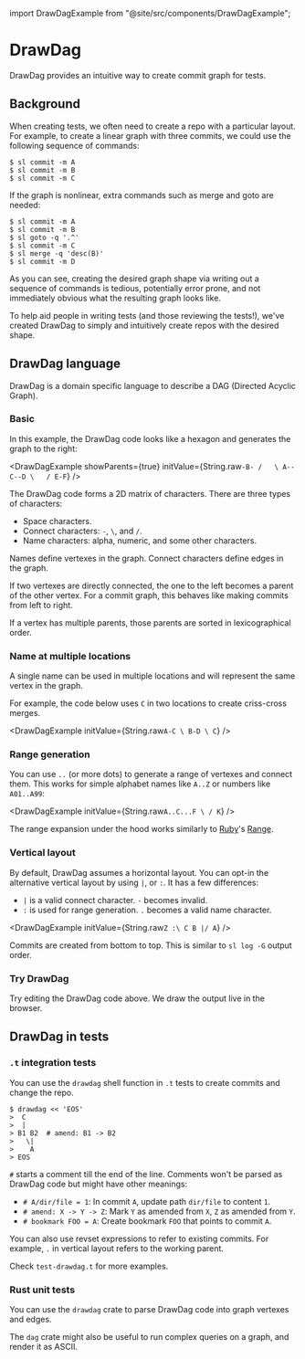 import DrawDagExample from "@site/src/components/DrawDagExample";

# DrawDag

DrawDag provides an intuitive way to create commit graph for tests.

## Background

When creating tests, we often need to create a repo with a particular layout.
For example, to create a linear graph with three commits, we could use the
following sequence of commands:

```sl-session
$ sl commit -m A
$ sl commit -m B
$ sl commit -m C
```

If the graph is nonlinear, extra commands such as merge and goto are needed:

```sl-session
$ sl commit -m A
$ sl commit -m B
$ sl goto -q '.^'
$ sl commit -m C
$ sl merge -q 'desc(B)'
$ sl commit -m D
```

As you can see, creating the desired graph shape via writing out a sequence of
commands is tedious, potentially error prone, and not immediately obvious what
the resulting graph looks like.

To help aid people in writing tests (and those reviewing the tests!), we've
created DrawDag to simply and intuitively create repos with the desired shape.


## DrawDag language

DrawDag is a domain specific language to describe a DAG (Directed Acyclic Graph).

### Basic

In this example, the DrawDag code looks like a hexagon and generates the graph
to the right:

<DrawDagExample showParents={true} initValue={String.raw`
    -B-
   /   \
  A--C--D
   \   /
    E-F
`} />

The DrawDag code forms a 2D matrix of characters. There are three types of
characters:

- Space characters.
- Connect characters: `-`,  `\`, and `/`.
- Name characters: alpha, numeric, and some other characters.

Names define vertexes in the graph. Connect characters define edges in the graph.

If two vertexes are directly connected, the one to the left becomes a parent of
the other vertex. For a commit graph, this behaves like making commits from
left to right.

If a vertex has multiple parents, those parents are sorted in lexicographical
order.

### Name at multiple locations

A single name can be used in multiple locations and will represent the same
vertex in the graph.

For example, the code below uses `C` in two locations to create criss-cross
merges.

<DrawDagExample initValue={String.raw`
  A-C
   \
  B-D
   \
    C
`} />

### Range generation

You can use `..` (or more dots) to generate a range of vertexes and connect
them. This works for simple alphabet names like `A..Z` or numbers like
`A01..A99`:

<DrawDagExample initValue={String.raw`
  A..C...F
      \ /
       K
`} />

The range expansion under the hood works similarly to
[Ruby](https://www.ruby-lang.org/)'s [Range](https://ruby-doc.org/core/Range.html).

### Vertical layout

By default, DrawDag assumes a horizontal layout. You can opt-in the alternative
vertical layout by using `|`, or `:`. It has a few differences:

- `|` is a valid connect character. `-` becomes invalid.
- `:` is used for range generation. `.` becomes a valid name character.

<DrawDagExample initValue={String.raw`
  Z
  :\
  C B
  |/
  A
`} />

Commits are created from bottom to top. This is similar to `sl log -G` output
order.

### Try DrawDag

Try editing the DrawDag code above. We draw the output live in the browser.

## DrawDag in tests

### `.t` integration tests

You can use the `drawdag` shell function in `.t` tests to create commits and
change the repo.

```sl-session
$ drawdag << 'EOS'
>  C
>  |
> B1 B2  # amend: B1 -> B2
>   \|
>    A
> EOS
```

`#` starts a comment till the end of the line. Comments won't be parsed as
DrawDag code but might have other meanings:

- `# A/dir/file = 1`: In commit `A`, update path `dir/file` to content `1`.
- `# amend: X -> Y -> Z`: Mark `Y` as amended from `X`, `Z` as amended from `Y`.
- `# bookmark FOO = A`: Create bookmark `FOO` that points to commit `A`.

You can also use revset expressions to refer to existing commits. For example,
`.` in vertical layout refers to the working parent.

Check `test-drawdag.t` for more examples.

### Rust unit tests

You can use the `drawdag` crate to parse DrawDag code into graph vertexes and
edges.

The `dag` crate might also be useful to run complex queries on a graph, and
render it as ASCII.
